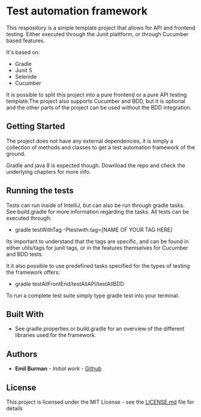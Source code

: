 # Test automation framework
This respository is a simple template project that allows for API and frontend testing. Either executed through the Junit plattform, or through Cucumber based features.

It's based on:
 - Gradle 
 - Junit 5 
 - Selenide
 - Cucumber
  
It is possible to split this project into a pure frontend or a pure API testing template.The project also supports Cucumber and BDD, but it is optional and the other parts of the project can be used without the BDD integration.

## Getting Started
The project does not have any external dependencies, it is simply a collection of methods and classes to get a test automation framework of the ground. 

Gradle and java 8 is expected though. Download the repo and check the underlying chapters for more info.

## Running the tests

Tests can run inside of IntelliJ, but can also be run through gradle tasks. See build.gradle for more information regarding the tasks.
All tests can be executed through:
- gradle testWithTag -Ptestwith.tag=[NAME OF YOUR TAG HERE]

Its important to understand that the tags are specific, and can be found in either utils/tags for junit tags, or in the features themselves for Cucumber and BDD tests.

It it also possible to use predefined tasks specified for the types of testing the framework offers:
- gradle testAllFrontEnd/testAllAPI/testAllBDD

To run a complete test suite simply type gradle test into your terminal.

## Built With

* See gradle.properties or build.gradle for an overview of the different libraries used for the framework.

## Authors

* **Emil Burman** - *Initial work* - [Github](https://github.com/EmilBurman)

## License

This project is licensed under the MIT License - see the [LICENSE.md](LICENSE.md) file for details
